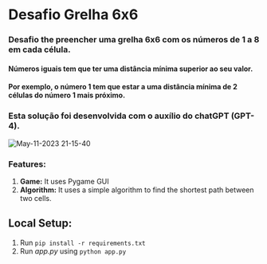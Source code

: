 # Desafio Grelha 6x6

### Desafio the preencher uma grelha 6x6 com os números de 1 a 8 em cada célula.
#### Números iguais tem que ter uma distância mínima superior ao seu valor.
#### Por exemplo, o número 1 tem que estar a uma distância mínima de 2 células do número 1 mais próximo.

### Esta solução foi desenvolvida com o auxílio do chatGPT (GPT-4).

![May-11-2023 21-15-40](https://github.com/gusbakker/mathgurl-desafio-6x6/assets/11593313/3e320ae4-2fcb-47ce-aac9-551957d5cfd5)


### Features:
1. **Game:** It uses Pygame GUI
2. **Algorithm:** It uses a simple algorithm to find the shortest path between two cells.

## Local Setup:
 1. Run `pip install -r requirements.txt`
 2. Run *app.py* using `python app.py`
